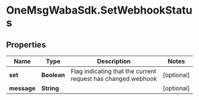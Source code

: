 # OneMsgWabaSdk.SetWebhookStatus

## Properties

Name | Type | Description | Notes
------------ | ------------- | ------------- | -------------
**set** | **Boolean** | Flag indicating that the current request has changed webhook | [optional] 
**message** | **String** |  | [optional] 


